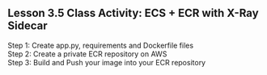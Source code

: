 ## Lesson 3.5 Class Activity: ECS + ECR with X-Ray Sidecar

<p>Step 1: Create app.py, requirements and Dockerfile files
<br>Step 2: Create a private ECR repository on AWS
<br>Step 3: Build and Push your image into your ECR repository

